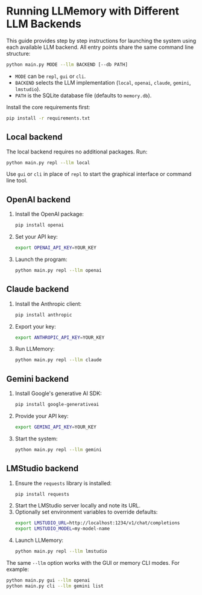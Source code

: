 # Running LLMemory with Different LLM Backends

This guide provides step by step instructions for launching the system using each available LLM backend. All entry points share the same command line structure:

```bash
python main.py MODE --llm BACKEND [--db PATH]
```

- `MODE` can be `repl`, `gui` or `cli`.
- `BACKEND` selects the LLM implementation (`local`, `openai`, `claude`, `gemini`, `lmstudio`).
- `PATH` is the SQLite database file (defaults to `memory.db`).

Install the core requirements first:

```bash
pip install -r requirements.txt
```

## Local backend

The local backend requires no additional packages. Run:

```bash
python main.py repl --llm local
```

Use `gui` or `cli` in place of `repl` to start the graphical interface or command line tool.

## OpenAI backend

1. Install the OpenAI package:
   ```bash
   pip install openai
   ```
2. Set your API key:
   ```bash
   export OPENAI_API_KEY=YOUR_KEY
   ```
3. Launch the program:
   ```bash
   python main.py repl --llm openai
   ```

## Claude backend

1. Install the Anthropic client:
   ```bash
   pip install anthropic
   ```
2. Export your key:
   ```bash
   export ANTHROPIC_API_KEY=YOUR_KEY
   ```
3. Run LLMemory:
   ```bash
   python main.py repl --llm claude
   ```

## Gemini backend

1. Install Google's generative AI SDK:
   ```bash
   pip install google-generativeai
   ```
2. Provide your API key:
   ```bash
   export GEMINI_API_KEY=YOUR_KEY
   ```
3. Start the system:
   ```bash
   python main.py repl --llm gemini
   ```

## LMStudio backend

1. Ensure the `requests` library is installed:
   ```bash
   pip install requests
   ```
2. Start the LMStudio server locally and note its URL.
3. Optionally set environment variables to override defaults:
   ```bash
   export LMSTUDIO_URL=http://localhost:1234/v1/chat/completions
   export LMSTUDIO_MODEL=my-model-name
   ```
4. Launch LLMemory:
   ```bash
   python main.py repl --llm lmstudio
   ```

The same `--llm` option works with the GUI or memory CLI modes. For example:

```bash
python main.py gui --llm openai
python main.py cli --llm gemini list
```

